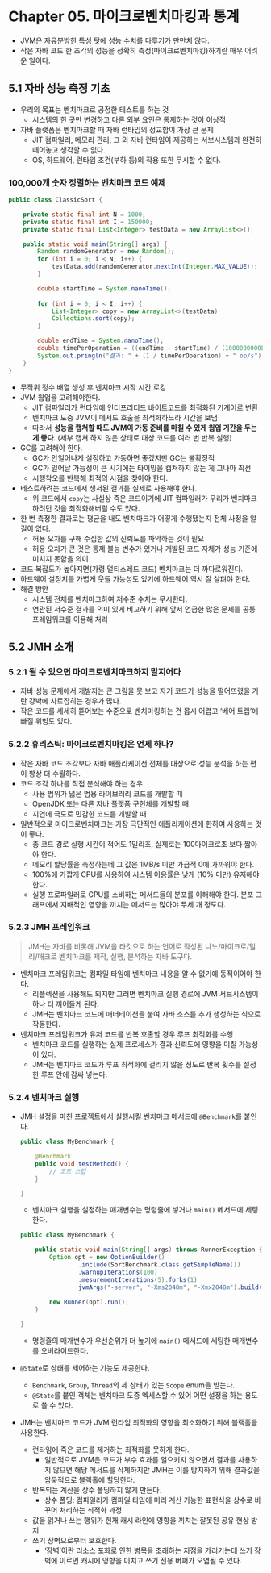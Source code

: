 # Chapter 05. 마이크로벤치마킹과 통계

- JVM은 자유분방한 특성 탓에 성능 수치를 다루기가 만만치 않다.
- 작은 자바 코드 한 조각의 성능을 정확히 측정(마이크로벤치마킹)하기란 매우 어려운 일이다.

## 5.1 자바 성능 측정 기초

- 우리의 목표는 벤치마크로 공정한 테스트를 하는 것
    - 시스템의 한 곳만 변경하고 다른 외부 요인은 통제하는 것이 이상적
- 자바 플랫폼은 벤치마크할 때 자바 런타임의 정교함이 가장 큰 문제
    - JIT 컴파일러, 메모리 관리, 그 외 자바 런타임이 제공하는 서브시스템과 완전히 떼어놓고 생각할 수 없다.
    - OS, 하드웨어, 런타임 조건(부하 등)의 작용 또한 무시할 수 없다.

### 100,000개 숫자 정렬하는 벤치마크 코드 예제

```java
public class ClassicSort {

	private static final int N = 1000;
	private static final int I = 150000;
	private static final List<Integer> testData = new ArrayList<>();

	public static void main(String[] args) {
		Random randomGenerator = new Random();
		for (int i = 0; i < N; i++) {
			testData.add(randomGenerator.nextInt(Integer.MAX_VALUE));
		}

		double startTime = System.nanoTime();
		
		for (int i = 0; i < I; i++) {
			List<Integer> copy = new ArrayList<>(testData)
			Collections.sort(copy);
		}

		double endTime = System.nanoTime();
		double timePerOperation = ((endTime - startTime) / (1000000000L * I));
		System.out.pringln("결과: " + (1 / timePerOperation) + " op/s");
	}
}
```

- 무작위 정수 배열 생성 후 벤치마크 시작 시간 로깅
- JVM 웜업을 고려해야한다.
    - JIT 컴파일러가 런타임에 인터프리티드 바이트코드를 최적화된 기계어로 변환
    - 벤치마크 도중 JVM이 메서드 호출을 최적화하느라 시간을 보냄
    - 따라서 **성능을 캡쳐할 때도 JVM이 가동 준비를 마칠 수 있게 웜업 기간을 두는 게 좋다**. (세부 캡쳐 하지 않은 상태로 대상 코드를 여러 번 반복 실행)
- GC를 고려해야 한다.
    - GC가 안일어나게 설정하고 가동하면 좋겠지만 GC는 불확정적
    - GC가 일어날 가능성이 큰 시기에는 타이밍을 캡쳐하지 않는 게 그나마 최선
    - 시행착오를 반복해 최적의 시점을 찾아야 한다.
- 테스트하려는 코드에서 생서된 결과를 실제로 사용해야 한다.
    - 위 코드에서 `copy`는 사실상 죽은 코드이기에 JIT 컴파일러가 우리가 벤치마크하려던 것을 최적화해버릴 수도 있다.
- 한 번 측정한 결과로는 평균을 내도 벤치마크가 어떻게 수행됐는지 전체 사정을 알 길이 없다.
    - 허용 오차를 구해 수집한 값의 신뢰도를 파악하는 것이 필요
    - 허용 오차가 큰 것은 통제 불능 변수가 있거나 개발된 코드 자체가 성능 기준에 미치지 못함을 의미
- 코드 복잡도가 높아지면(가령 멀티스레드 코드) 벤치마크는 더 까다로워진다.
- 하드웨어 설정치를 가볍게 웃돌 가능성도 있기에 하드웨어 역시 잘 살펴야 한다.
- 해결 방안
    - 시스템 전체를 벤치마크하여 저수준 수치는 무시한다.
    - 연관된 저수준 결과를 의미 있게 비교하기 위해 앞서 언급한 많은 문제를 공통 프레임워크를 이용해 처리

## 5.2 JMH 소개

### 5.2.1 될 수 있으면 마이크로벤치마크하지 말지어다

- 자바 성능 문제에서 개발자는 큰 그림을 못 보고 자기 코드가 성능을 떨어뜨렸을 거란 강박에 사로잡히는 경우가 많다.
- 작은 코드를 세세히 뜯어보는 수준으로 벤치마킹하는 건 몹시 어렵고 ‘베어 트랩’에 빠질 위험도 있다.

### 5.2.2 휴리스틱: 마이크로벤치마킹은 언제 하나?

- 작은 자바 코드 조각보다 자바 애플리케이션 전체를 대상으로 성능 분석을 하는 편이 항상 더 수월하다.
- 코드 조각 하나를 직접 분석해야 하는 경우
    - 사용 범위가 넓은 범용 라이브러리 코드를 개발할 때
    - OpenJDK 또는 다른 자바 플랫폼 구현체를 개발할 때
    - 지연에 극도로 민감한 코드를 개발할 때
- 일반적으로 마이크로벤치마크는 가장 극단적인 애플리케이션에 한하여 사용하는 것이 좋다.
    - 총 코드 경로 실행 시간이 적어도 1밀리초, 실제로는 100마이크로초 보다 짧아야 한다.
    - 메모리 할당률을 측정하는데 그 값은 1MB/s 미만 가급적 0에 가까워야 한다.
    - 100%에 가깝게 CPU를 사용하여 시스템 이용률은 낮게 (10% 미만) 유지해야 한다.
    - 실행 프로파일러로 CPU를 소비하는 메서드들의 분포를 이해해야 한다. 분포 그래프에서 지배적인 영향을 끼치는 메서드는 많아야 두세 개 정도다.

### 5.2.3 JMH 프레임워크

> JMH는 자바를 비롯해 JVM을 타깃으로 하는 언어로 작성된 나노/마이크로/밀리/매크로 벤치마크를 제작, 실행, 분석하는 자바 도구다.
>
- 벤치마크 프레임워크는 컴파일 타임에 벤치마크 내용을 알 수 없기에 동적이어야 한다.
    - 리플렉션을 사용해도 되지만 그러면 벤치마크 실행 경로에 JVM 서브시스템이 하나 더 끼어들게 된다.
    - JMH는 벤치마크 코드에 애너테이션을 붙여 자바 소스를 추가 생성하는 식으로 작동한다.
- 벤치마크 프레임워크가 유저 코드를 반복 호출할 경우 루프 최적화를 수행
    - 벤치마크 코드를 실행하는 실제 프로세스가 결과 신뢰도에 영향을 미칠 가능성이 있다.
    - JMH는 벤치마크 코드가 루프 최적화에 걸리지 않을 정도로 반복 횟수를 설정한 루프 안에 감싸 넣는다.

### 5.2.4 벤치마크 실행

- JMH 설정을 마친 프로젝트에서 실행시킬 벤치마크 메서드에 `@Benchmark`를 붙인다.

    ```java
    public class MyBenchmark {
    
    	@Benchmark
    	public void testMethod() {
    		// 코드 스텁
    	}
    
    }
    ```

    - 벤치마크 실행을 설정하는 매개변수는 명령줄에 넣거나 `main()` 메서드에 세팅한다.

    ```java
    public class MyBenchmark {
    
    	public static void main(String[] args) throws RunnerException {
    		Option opt = new OptionBuilder()
    				.include(SortBenchmark.class.getSimpleName())
    				.warnupIterations(100)
    				.mesurementIterations(5).forks(1)
    				jvmArgs("-server", "-Xms2048m", "-Xmx2048m").build();
    		
    		new Runner(opt).run();
    	}
    
    }
    ```

    - 명령줄의 매개변수가 우선순위가 더 높기에 `main()` 메서드에 세팅한 매개변수를 오버라이드한다.
- `@State`로 상태를 제어하는 기능도 제공한다.
    - `Benchmark`, `Group`, `Thread`의 세 상태가 있는 `Scope` enum을 받는다.
    - `@State`를 붙인 객체는 벤치마크 도중 엑세스할 수 있어 어떤 설정을 하는 용도로 쓸 수 있다.
- JMH는 벤치마크 코드가 JVM 런타임 최적화의 영향을 최소화하기 위해 블랙홀을 사용한다.
    - 런타임에 죽은 코드를 제거하는 최적화를 못하게 한다.
        - 일반적으로 JVM은 코드가 부수 효과를 일으키지 않으면서 결과를 사용하지 않으면 해당 메서드를 삭제하지만 JMH는 이를 방지하기 위해 결과값을 암묵적으로 블랙홀에 할당한다.
    - 반복되는 계산을 상수 폴딩하지 않게 만든다.
        - 상수 폴딩: 컴파일러가 컴파일 타임에 미리 계산 가능한 표현식을 상수로 바꾸어 처리하는 최적화 과정
    - 값을 읽거나 쓰는 행위가 현재 캐시 라인에 영향을 끼치는 잘못된 공유 현상 방지
    - 쓰기 장벽으로부터 보호한다.
        - ‘장벽’이란 리소스 포화로 인한 병목을 초래하는 지점을 가리키는데 쓰기 장벽에 이르면 캐시에 영향을 미치고 쓰기 전용 버퍼가 오염될 수 있다.
